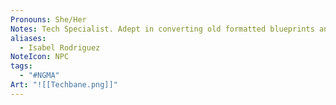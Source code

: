 ```yaml
---
Pronouns: She/Her
Notes: Tech Specialist. Adept in converting old formatted blueprints and printing schematics into usable modern-day license codes.
aliases:
  - Isabel Rodriguez
NoteIcon: NPC
tags:
  - "#NGMA"
Art: "![[Techbane.png]]"
---
```

